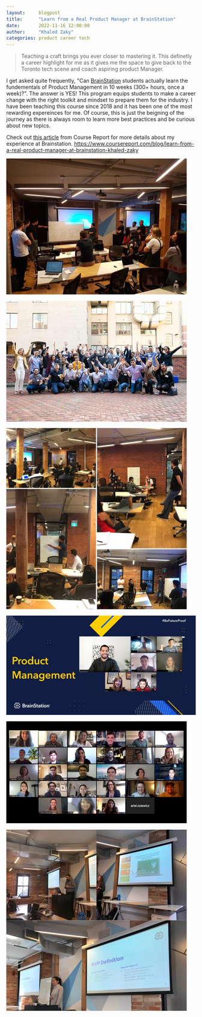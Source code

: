 ```yaml
---
layout:     blogpost
title:      "Learn from a Real Product Manager at BrainStation"
date:       2022-11-16 12:00:00
author:     "Khaled Zaky"
categories: product career tech
---
```


>Teaching a craft brings you ever closer to mastering it. This definetly a career highlight for me as it gives me the space to give back to the Toronto tech scene and coach aspiring product Manager.

I get asked quite frequently, "Can [BrainStation](brainstation.io) students actually learn the fundementals of Product Management in 10 weeks (300+ hours, once a week)?". The answer is YES! This program equips students to make a career change with the right toolkit and mindset to prepare them for the industry. I have been teaching this course since 2018 and it has been one of the most rewarding expereinces for me. Of course, this is just the beigning of the journey as there is always room to learn more best practices and be curious about new topics.

Check out [this article](https://www.coursereport.com/blog/learn-from-a-real-product-manager-at-brainstation-khaled-zaky) from Course Report for more details about my experience at Brainstation. https://www.coursereport.com/blog/learn-from-a-real-product-manager-at-brainstation-khaled-zaky

![Product Managemet at BrainStation](/postimages/brainstation_Khaled_Zaky1.jpg)

![Product Managemet at BrainStation](/postimages/brainstation_Khaled_Zaky2.jpg)

![Product Managemet at BrainStation](/postimages/brainstation_Khaled_Zaky3.jpg)

![Product Managemet at BrainStation](/postimages/brainstation_Khaled_Zaky4.jpg)

![Product Managemet at BrainStation](/postimages/brainstation_Khaled_Zaky5.jpg)

![Product Managemet at BrainStation](/postimages/brainstation_Khaled_Zaky6.jpg)